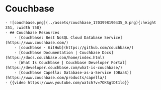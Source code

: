 # Couchbase
	- ![couchbase.png](../assets/couchbase_1703998190435_0.png){:height 351, :width 758}
	- ## Couchbase Resources
		- [Couchbase: Best NoSQL Cloud Database Service](https://www.couchbase.com/)
		- [couchbase · GitHub](https://github.com/couchbase/)
		- [Couchbase Documentation | Couchbase Docs](https://docs.couchbase.com/home/index.html)
		- [What Is Couchbase | Couchbase Developer Portal](https://developer.couchbase.com/what-is-couchbase/)
		- [Couchbase Capella: Database-as-a-Service (DBaaS)](https://www.couchbase.com/products/capella/)
	- {{video https://www.youtube.com/watch?v=7OKSgtDt1lo}}